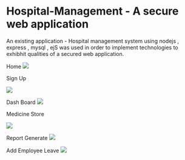 # Hospital-Management - A secure web application
An existing application - Hospital management system using nodejs , express , mysql , ejS was used in order to implement technologies to exhibhit qualities of a secured web application.


Home
![](screenshot/home.PNG)

Sign Up

![](screenshot/signup.PNG)

Dash Board
![](screenshot/dash.PNG)

Medicine Store

![](screenshot/med.PNG)

Report Generate
![](screenshot/report.PNG)

Add Employee Leave
![](screenshot/leave.PNG)
